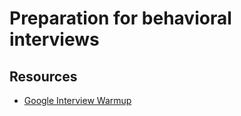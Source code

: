 # Preparation for behavioral interviews


## Resources

- [Google Interview Warmup](https://grow.google/certificates/interview-warmup/)
  
